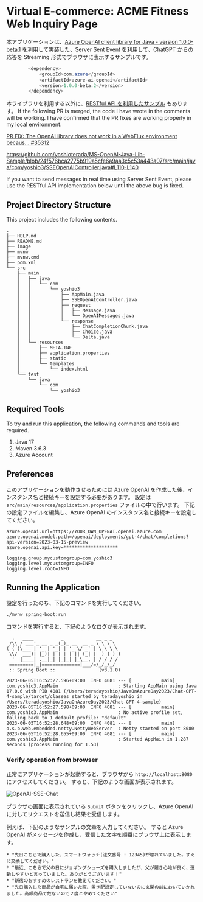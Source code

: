 # Virtual E-commerce: ACME Fitness Web Inquiry Page

本アプリケーションは、[Azure OpenAI client library for Java - version 1.0.0-beta.1](https://learn.microsoft.com/ja-jp/java/api/overview/azure/ai-openai-readme) を利用して実装した、Server Sent Event を利用して、ChatGPT からの応答を Streaming 形式でブラウザに表示するサンプルです。

```java
		<dependency>
			<groupId>com.azure</groupId>
			<artifactId>azure-ai-openai</artifactId>
			<version>1.0.0-beta.2</version>
		</dependency>
```

本ライブラリを利用する以外に、[RESTful API を利用したサンプル](https://github.com/yoshioterada/Azure-OpenAI-Java-Spring-Sample-for-Chat-GPT-4) もあります。
If the following PR is merged, the code I have wrote in the comments will be working. I have confirmed that the PR fixes are working properly in my local environment.

[PR FIX: The OpenAI library does not work in a WebFlux environment becaus… #35312](https://github.com/Azure/azure-sdk-for-java/pull/35312)

https://github.com/yoshioterada/MS-OpenAI-Java-Lib-Sample/blob/24f576bca2775b919a5cfe6a9aa3c5c53a443a07/src/main/java/com/yoshio3/SSEOpenAIController.java#L110-L140

If you want to send messages in real time using Server Sent Event, please use the RESTful API implementation below until the above bug is fixed.


## Project Directory Structure

This project includes the following contents.

```text
.
├── HELP.md
├── README.md
├── image
├── mvnw
├── mvnw.cmd
├── pom.xml
└── src
    ├── main
    │   ├── java
    │   │   └── com
    │   │       └── yoshio3
    │   │           ├── AppMain.java
    │   │           ├── SSEOpenAIController.java
    │   │           ├── request
    │   │           │   ├── Message.java
    │   │           │   └── OpenAIMessages.java
    │   │           └── response
    │   │               ├── ChatCompletionChunk.java
    │   │               ├── Choice.java
    │   │               └── Delta.java
    │   └── resources
    │       ├── META-INF
    │       ├── application.properties
    │       ├── static
    │       └── templates
    │           └── index.html
    └── test
        └── java
            └── com
                └── yoshio3
```

## Required Tools

To try and run this application, the following commands and tools are required.

1. Java 17
2. Maven 3.6.3
3. Azure Account

## Preferences

このアプリケーションを動作させるためには Azure OpenAI を作成した後、インスタンス名と接続キーを設定する必要があります。
設定は `src/main/resources/application.properties` ファイルの中で行います。
下記の設定ファイルを編集し、Azure OpenAI のインスタンス名と接続キーを設定してください。

```text
azure.openai.url=https://YOUR_OWN_OPENAI.openai.azure.com
azure.openai.model.path=/openai/deployments/gpt-4/chat/completions?api-version=2023-03-15-preview
azure.openai.api.key=********************

logging.group.mycustomgroup=com.yoshio3
logging.level.mycustomgroup=INFO
logging.level.root=INFO
```

## Running the Application

設定を行ったのち、下記のコマンドを実行してください。

```bash
./mvnw spring-boot:run
```

コマンドを実行すると、下記のようなログが表示されます。

```text
  .   ____          _            __ _ _
 /\\ / ___'_ __ _ _(_)_ __  __ _ \ \ \ \
( ( )\___ | '_ | '_| | '_ \/ _` | \ \ \ \
 \\/  ___)| |_)| | | | | || (_| |  ) ) ) )
  '  |____| .__|_| |_|_| |_\__, | / / / /
 =========|_|==============|___/=/_/_/_/
 :: Spring Boot ::                (v3.1.0)

2023-06-05T16:52:27.596+09:00  INFO 4081 --- [           main] com.yoshio3.AppMain                      : Starting AppMain using Java 17.0.6 with PID 4081 (/Users/teradayoshio/JavaOnAzureDay2023/Chat-GPT-4-sample/target/classes started by teradayoshio in /Users/teradayoshio/JavaOnAzureDay2023/Chat-GPT-4-sample)
2023-06-05T16:52:27.598+09:00  INFO 4081 --- [           main] com.yoshio3.AppMain                      : No active profile set, falling back to 1 default profile: "default"
2023-06-05T16:52:28.648+09:00  INFO 4081 --- [           main] o.s.b.web.embedded.netty.NettyWebServer  : Netty started on port 8080
2023-06-05T16:52:28.655+09:00  INFO 4081 --- [           main] com.yoshio3.AppMain                      : Started AppMain in 1.287 seconds (process running for 1.53)
```

### Verify operation from browser

正常にアプリケーションが起動すると、ブラウザから `http://localhost:8080` にアクセスしてください。
すると、下記のような画面が表示されます。

![OpenAI-SSE-Chat](https://live.staticflickr.com/65535/52952318155_79f600f97c_c.jpg=800x373)

ブラウザの画面に表示されている `Submit` ボタンをクリックし、Azure OpenAI に対してリクエストを送信し結果を受信します。

例えば、下記のようなサンプルの文章を入力してください。
すると Azure OpenAI がメッセージを作成し、受信した文字を順番にブラウザ上に表示します。

```text
* "先日こちらで購入した、スマートウォッチ(注文番号 : 12345)が壊れていました。すぐに交換してください。"
* "最近、こちらで父の日にジョギングシューズを購入しましたが、父が履き心地が良く、運動しやすいと言っていました。ありがとうございます！"
* "新宿のおすすめのレストランを教えてください。"
* "先日購入した商品が自宅に届いた際、置き配設定していないのに玄関の前においていかれました。高額商品で危ないので２度とやめてください"
```


